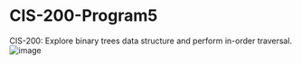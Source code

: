 # CIS-200-Program5
CIS-200: Explore binary trees data structure and perform in-order traversal.
![image](https://user-images.githubusercontent.com/58752614/205522216-59f7fbf8-9540-43b6-94d1-5f176a8b13fc.png)
